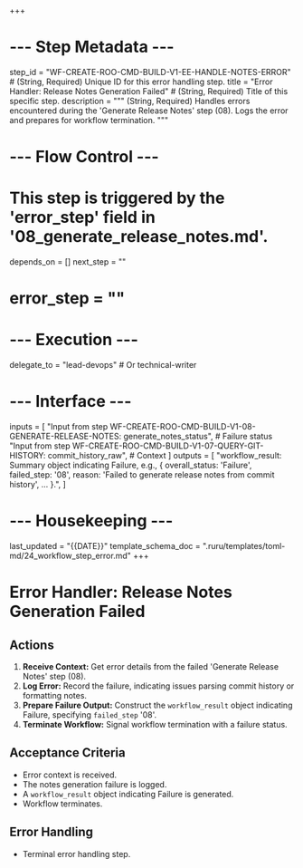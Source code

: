 +++
# --- Step Metadata ---
step_id = "WF-CREATE-ROO-CMD-BUILD-V1-EE-HANDLE-NOTES-ERROR" # (String, Required) Unique ID for this error handling step.
title = "Error Handler: Release Notes Generation Failed" # (String, Required) Title of this specific step.
description = """
(String, Required) Handles errors encountered during the 'Generate Release Notes' step (08).
Logs the error and prepares for workflow termination.
"""

# --- Flow Control ---
# This step is triggered by the 'error_step' field in '08_generate_release_notes.md'.
depends_on = []
next_step = ""
# error_step = ""

# --- Execution ---
delegate_to = "lead-devops" # Or technical-writer

# --- Interface ---
inputs = [
    "Input from step WF-CREATE-ROO-CMD-BUILD-V1-08-GENERATE-RELEASE-NOTES: generate_notes_status", # Failure status
    "Input from step WF-CREATE-ROO-CMD-BUILD-V1-07-QUERY-GIT-HISTORY: commit_history_raw", # Context
]
outputs = [
    "workflow_result: Summary object indicating Failure, e.g., { overall_status: 'Failure', failed_step: '08', reason: 'Failed to generate release notes from commit history', ... }.",
]

# --- Housekeeping ---
last_updated = "{{DATE}}"
template_schema_doc = ".ruru/templates/toml-md/24_workflow_step_error.md"
+++

# Error Handler: Release Notes Generation Failed

## Actions

1.  **Receive Context:** Get error details from the failed 'Generate Release Notes' step (08).
2.  **Log Error:** Record the failure, indicating issues parsing commit history or formatting notes.
3.  **Prepare Failure Output:** Construct the `workflow_result` object indicating Failure, specifying `failed_step` '08'.
4.  **Terminate Workflow:** Signal workflow termination with a failure status.

## Acceptance Criteria

*   Error context is received.
*   The notes generation failure is logged.
*   A `workflow_result` object indicating Failure is generated.
*   Workflow terminates.

## Error Handling

*   Terminal error handling step.
